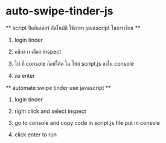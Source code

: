 # auto-swipe-tinder-js

** script ปัดทินเดอร์ อัตโนมัติ ใช้ภาษา javascript ในการเขียน ** 

1. login tinder 

2. คลิกขวา เลือก inspect 

3. ไป ที่ console ก๊อปโค้ด ใน ไฟล์ script.js ลงใน console 

4. กด enter

** automate swipe tinder use javascript **

1. login tinder

2. right click and select inspect 

3. go to console and copy code in script.js file put in console

4. click enter to run 
